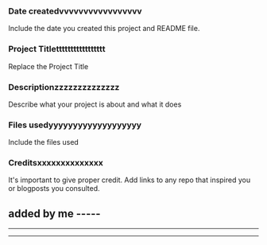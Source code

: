 ### Date createdvvvvvvvvvvvvvvvvv
Include the date you created this project and README file.

### Project Titlettttttttttttttttt
Replace the Project Title

### Descriptionzzzzzzzzzzzzzz
Describe what your project is about and what it does

### Files usedyyyyyyyyyyyyyyyyyyy
Include the files used

### Creditsxxxxxxxxxxxxxx
It's important to give proper credit. Add links to any repo that inspired you or blogposts you consulted.

added by me -----
----
----
---


